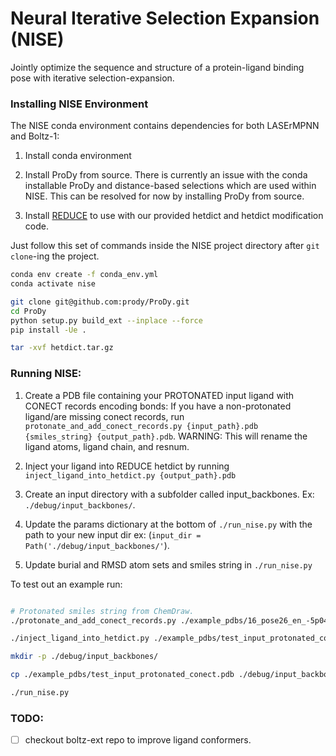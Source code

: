 # Neural Iterative Selection Expansion (NISE)

Jointly optimize the sequence and structure of a protein-ligand binding pose with iterative selection-expansion.

### Installing NISE Environment

The NISE conda environment contains dependencies for both LASErMPNN and Boltz-1:

1) Install conda environment

2) Install ProDy from source. 
There is currently an issue with the conda installable ProDy and distance-based selections which are used within NISE. 
This can be resolved for now by installing ProDy from source.

3) Install [REDUCE](git@github.com:rlabduke/reduce.git) to use with our provided hetdict and hetdict modification code.


Just follow this set of commands inside the NISE project directory after `git clone`-ing the project.
```bash
conda env create -f conda_env.yml
conda activate nise

git clone git@github.com:prody/ProDy.git
cd ProDy
python setup.py build_ext --inplace --force
pip install -Ue .

tar -xvf hetdict.tar.gz
```

### Running NISE:

1) Create a PDB file containing your PROTONATED input ligand with CONECT records encoding bonds:
If you have a non-protonated ligand/are missing conect records, run `protonate_and_add_conect_records.py {input_path}.pdb {smiles_string} {output_path}.pdb`.
WARNING: This will rename the ligand atoms, ligand chain, and resnum.


2) Inject your ligand into REDUCE hetdict by running `inject_ligand_into_hetdict.py {output_path}.pdb`


3) Create an input directory with a subfolder called input_backbones. Ex: `./debug/input_backbones/`.


4) Update the params dictionary at the bottom of `./run_nise.py` with the path to your new input dir ex: (`input_dir = Path('./debug/input_backbones/'`).


5) Update burial and RMSD atom sets and smiles string in `./run_nise.py`

To test out an example run:

```bash

# Protonated smiles string from ChemDraw.
./protonate_and_add_conect_records.py ./example_pdbs/16_pose26_en_-5p044_no_CG_top1_of_1_n4_00374_looped_master_6_gly_0001_trim_H_98.pdb "CC[C@]1(O)C2=C(C(N3CC4=C5[C@@H]([NH3+])CCC6=C5C(N=C4C3=C2)=CC(F)=C6C)=O)COC1=O" ./example_pdbs/test_input_protonated_conect.pdb

./inject_ligand_into_hetdict.py ./example_pdbs/test_input_protonated_conect.pdb

mkdir -p ./debug/input_backbones/

cp ./example_pdbs/test_input_protonated_conect.pdb ./debug/input_backbones/

./run_nise.py
```


### TODO:

- [ ] checkout boltz-ext repo to improve ligand conformers.

